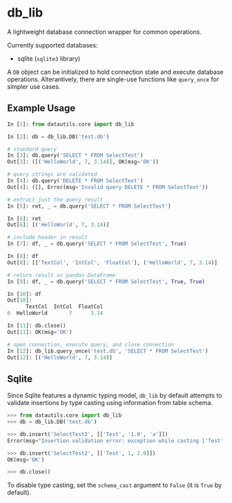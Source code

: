 # db_lib

A lightweight database connection wrapper for common operations.

Currently supported databases:
- sqlite (`sqlite3` library)

A `DB` object can be initialized to hold connection state and execute database operations. Alterantively, there are single-use functions like `query_once` for simpler use cases.

## Example Usage

```python
In [1]: from datautils.core import db_lib

In [2]: db = db_lib.DB('test.db')

# standard query
In [3]: db.query('SELECT * FROM SelectTest')
Out[3]: ([('HelloWorld', 7, 3.14)], OK(msg='OK'))

# query strings are validated
In [4]: db.query('DELETE * FROM SelectText')
Out[4]: ([], Error(msg='Invalid query DELETE * FROM SelectText'))

# extract just the query result
In [5]: ret, _ = db.query('SELECT * FROM SelectTest')

In [6]: ret
Out[6]: [('HelloWorld', 7, 3.14)]

# include header in result
In [7]: df, _ = db.query('SELECT * FROM SelectTest', True)

In [8]: df
Out[8]: [['TextCol', 'IntCol', 'FloatCol'], ('HelloWorld', 7, 3.14)]

# return result as pandas DataFrame
In [9]: df, _ = db.query('SELECT * FROM SelectTest', True, True)

In [10]: df
Out[10]: 
      TextCol  IntCol  FloatCol
0  HelloWorld       7      3.14

In [11]: db.close()
Out[11]: OK(msg='OK')

# open connection, execute query, and close connection
In [12]: db_lib.query_once('test.db', 'SELECT * FROM SelectTest')
Out[12]: [('HelloWorld', 7, 3.14)]
```

## Sqlite

Since Sqlite features a dynamic typing model, `db_lib` by default attempts to validate  insertions by type casting using information from table schema.

```python
>>> from datautils.core import db_lib
>>> db = db_lib.DB('test.db')

>>> db.insert('SelectTest2', [['Test', '1.0', 'a']])
Error(msg="Insertion validation error: exception while casting ['Test', '1.0', 'a']: invalid literal for int() with base 10: '1.0'")

>>> db.insert('SelectTest2', [['Test', 1, 2.0]])
OK(msg='OK')

>>> db.close()
```

To disable type casting, set the `schema_cast` argument to `False` (it is `True` by default).
